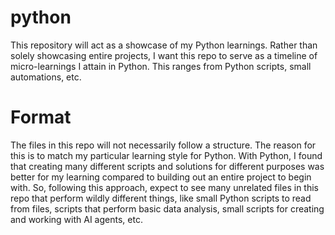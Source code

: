 # python
This repository will act as a showcase of my Python learnings. Rather than solely showcasing entire projects, I want this repo to serve as a timeline of micro-learnings I attain in Python. This ranges from Python scripts, small automations, etc.

# Format
The files in this repo will not necessarily follow a structure. The reason for this is to match my particular learning style for Python. With Python, I found that creating many different scripts and solutions for different purposes was better for my learning compared to building out an entire project to begin with.
So, following this approach, expect to see many unrelated files in this repo that perform wildly different things, like small Python scripts to read from files, scripts that perform basic data analysis, small scripts for creating and working with AI agents, etc.
